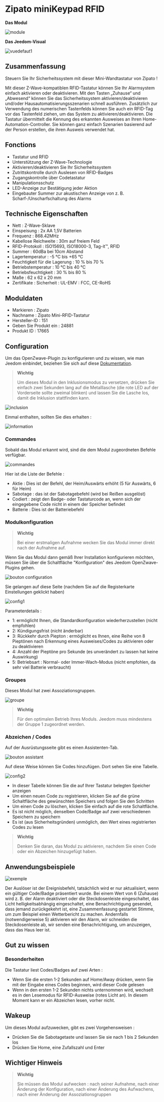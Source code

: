 # Zipato miniKeypad RFID

**Das Modul**

![module](images/zipato.minikeypad/module.jpg)

**Das Jeedom-Visual**

![vuedefaut1](images/zipato.minikeypad/vuedefaut1.jpg)

## Zusammenfassung

Steuern Sie Ihr Sicherheitssystem mit dieser Mini-Wandtastatur von Zipato !

Mit dieser Z-Wave-kompatiblen RFID-Tastatur können Sie Ihr Alarmsystem einfach aktivieren oder deaktivieren. Mit den Tasten „Zuhause“ und „Abwesend“ können Sie das Sicherheitssystem aktivieren/deaktivieren und/oder Hausautomatisierungsszenarien schnell ausführen. Zusätzlich zur Verwendung des numerischen Tastenfelds können Sie auch ein RFID-Tag vor das Tastenfeld ziehen, um das System zu aktivieren/deaktivieren. Die Tastatur übermittelt die Kennung des erkannten Ausweises an Ihren Home-Automation-Controller. Sie können ganz einfach Szenarien basierend auf der Person erstellen, die ihren Ausweis verwendet hat.

## Fonctions

-   Tastatur und RFID
-   Unterstützung der Z-Wave-Technologie
-   Aktivieren/deaktivieren Sie Ihr Sicherheitssystem
-   Zutrittskontrolle durch Auslesen von RFID-Badges
-   Zugangskontrolle über Codetastatur
-   Manipulationsschutz
-   LED-Anzeige zur Bestätigung jeder Aktion
-   Eingebauter Summer zur akustischen Anzeige von z. B. Scharf-/Unscharfschaltung des Alarms

## Technische Eigenschaften

-   Nett : Z-Wave-Sklave
-   Einspeisung : 2x AA 1,5V Batterien
-   Frequenz : 868.42MHz
-   Kabellose Reichweite : 30m auf freiem Feld
-   RFID-Protokoll : ISO15693, ISO18000-3, Tag-it™, RFID
-   Summer : 60dBa bei 10cm Abstand
-   Lagertemperatur : -5 °C bis +65 °C
-   Feuchtigkeit für die Lagerung : 10 % bis 70 %
-   Betriebstemperatur : 10 °C bis 40 °C
-   Betriebsfeuchtigkeit : 30 % bis 80 %
-   Maße : 62 x 62 x 20 mm
-   Zertifikate : Sicherheit : UL-EMV : FCC, CE-RoHS

## Moduldaten

-   Markieren : Zipato
-   Nachname : Zipato Mini-RFID-Tastatur
-   Hersteller-ID : 151
-   Geben Sie Produkt ein : 24881
-   Produkt ID : 17665

## Configuration

Um das OpenZwave-Plugin zu konfigurieren und zu wissen, wie man Jeedom einbindet, beziehen Sie sich auf diese [Dokumentation](https://doc.jeedom.com/de_DE/plugins/automation%20protocol/openzwave/).

> **Wichtig**
>
> Um dieses Modul in den Inklusionsmodus zu versetzen, drücken Sie einfach zwei Sekunden lang auf die Metalllasche (die rote LED auf der Vorderseite sollte zweimal blinken) und lassen Sie die Lasche los, damit die Inklusion stattfinden kann.

![inclusion](images/zipato.minikeypad//inclusion.jpg)

Einmal enthalten, sollten Sie dies erhalten :

![information](images/zipato.minikeypad/information.jpg)

### Commandes

Sobald das Modul erkannt wird, sind die dem Modul zugeordneten Befehle verfügbar.

![commandes](images/zipato.minikeypad/commandes.jpg)

Hier ist die Liste der Befehle :

-   Aktie : Dies ist der Befehl, der Heim/Auswärts erhöht (5 für Auswärts, 6 für Heim)
-   Sabotage : das ist der Sabotagebefehl (wird bei Reißen ausgelöst)
-   Codiert : zeigt den Badge- oder Tastaturcode an, wenn sich der eingegebene Code nicht in einem der Speicher befindet
-   Batterie : Dies ist der Batteriebefehl

### Modulkonfiguration

> **Wichtig**
>
> Bei einer erstmaligen Aufnahme wecken Sie das Modul immer direkt nach der Aufnahme auf.

Wenn Sie das Modul dann gemäß Ihrer Installation konfigurieren möchten, müssen Sie über die Schaltfläche "Konfiguration" des Jeedom OpenZwave-Plugins gehen.

![bouton configuration](images/plugin/bouton_configuration.jpg)

Sie gelangen auf diese Seite (nachdem Sie auf die Registerkarte Einstellungen geklickt haben)

![config1](images/zipato.minikeypad/config1.jpg)

Parameterdetails :

-   1: ermöglicht Ihnen, die Standardkonfiguration wiederherzustellen (nicht empfohlen)
-   2: Kündigungsfrist (nicht änderbar)
-   3: Rückkehr durch Piepton : ermöglicht es Ihnen, eine Reihe von 8 Pieptönen nach Erkennung eines Ausweises/Codes zu aktivieren oder zu deaktivieren
-   4: Anzahl der Pieptöne pro Sekunde (es unverändert zu lassen hat keine Auswirkung)
-   5: Betriebsart : Normal- oder Immer-Wach-Modus (nicht empfohlen, da sehr viel Batterie verbraucht)

### Groupes

Dieses Modul hat zwei Assoziationsgruppen.

![groupe](images/zipato.minikeypad/groupe.jpg)

> **Wichtig**
>
> Für den optimalen Betrieb Ihres Moduls. Jeedom muss mindestens der Gruppe 1 zugeordnet werden.

### Abzeichen / Codes

Auf der Ausrüstungsseite gibt es einen Assistenten-Tab.

![bouton assistant](images/plugin/bouton_assistant.jpg)

Auf diese Weise können Sie Codes hinzufügen. Dort sehen Sie eine Tabelle.

![config2](images/zipato.minikeypad/config2.jpg)

-   In dieser Tabelle können Sie die auf Ihrer Tastatur belegten Speicher anzeigen
-   Um einen neuen Code zu registrieren, klicken Sie auf die grüne Schaltfläche des gewünschten Speichers und folgen Sie den Schritten
-   Um einen Code zu löschen, klicken Sie einfach auf die rote Schaltfläche.
-   Es ist nicht möglich, denselben Code/Badge auf zwei verschiedenen Speichern zu speichern
-   Es ist (aus Sicherheitsgründen) unmöglich, den Wert eines registrierten Codes zu lesen

> **Wichtig**
>
> Denken Sie daran, das Modul zu aktivieren, nachdem Sie einen Code oder ein Abzeichen hinzugefügt haben.

## Anwendungsbeispiele

![exemple](images/zipato.minikeypad/exemple.jpg)

Der Auslöser ist der Ereignisbefehl, tatsächlich wird er nur aktualisiert, wenn ein gültiger Code/Badge präsentiert wurde. Bei einem Wert von 6 (Zuhause) wird z. B. der Alarm deaktiviert oder die Steckdosenleiste eingeschaltet, das Licht helligkeitsabhängig eingeschaltet, eine Benachrichtigung gesendet, dass jemand zurückgekehrt ist, eine Zusammenfassung gestartet Stimme, um zum Beispiel einen Wetterbericht zu machen. Andernfalls (notwendigerweise 5) aktivieren wir den Alarm, wir schneiden die Steckdosenleiste ab, wir senden eine Benachrichtigung, um anzuzeigen, dass das Haus leer ist.

## Gut zu wissen

### Besonderheiten

Die Tastatur liest Codes/Badges auf zwei Arten :

-   Wenn Sie die ersten 1-2 Sekunden auf Home/Away drücken, wenn Sie mit der Eingabe eines Codes beginnen, wird dieser Code gelesen
-   Wenn in den ersten 1-2 Sekunden nichts unternommen wird, wechselt es in den Lesemodus für RFID-Ausweise (rotes Licht an). In diesem Moment kann er ein Abzeichen lesen, vorher nicht.

## Wakeup

Um dieses Modul aufzuwecken, gibt es zwei Vorgehensweisen :

-   Drücken Sie die Sabotagetaste und lassen Sie sie nach 1 bis 2 Sekunden los
-   Drücken Sie Home, eine Zufallszahl und Enter

## Wichtiger Hinweis

> **Wichtig**
>
> Sie müssen das Modul aufwecken : nach seiner Aufnahme, nach einer Änderung der Konfiguration, nach einer Änderung des Aufwachens, nach einer Änderung der Assoziationsgruppen
